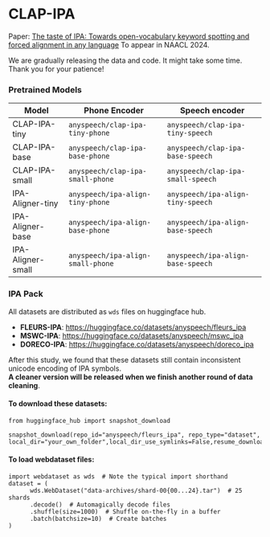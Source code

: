 # CLAP-IPA
Paper: [The taste of IPA: Towards open-vocabulary keyword spotting and forced alignment in any language](https://arxiv.org/abs/2311.08323) To appear in NAACL 2024.   
   
We are gradually releasing the data and code. It might take some time. Thank you for your patience!

### Pretrained Models

| Model | Phone Encoder | Speech encoder |
|---|---|---|
| CLAP-IPA-tiny | `anyspeech/clap-ipa-tiny-phone` | `anyspeech/clap-ipa-tiny-speech` |
| CLAP-IPA-base | `anyspeech/clap-ipa-base-phone` | `anyspeech/clap-ipa-base-speech` |
| CLAP-IPA-small | `anyspeech/clap-ipa-small-phone` | `anyspeech/clap-ipa-small-speech` |
| IPA-Aligner-tiny | `anyspeech/ipa-align-tiny-phone` | `anyspeech/ipa-align-tiny-speech` |
| IPA-Aligner-base | `anyspeech/ipa-align-base-phone` | `anyspeech/ipa-align-base-speech` |
| IPA-Aligner-small | `anyspeech/ipa-align-small-phone` | `anyspeech/ipa-align-base-speech` |


### IPA Pack
All datasets are distributed as `wds` files on huggingface hub.   
 - **FLEURS-IPA**: https://huggingface.co/datasets/anyspeech/fleurs_ipa
 - **MSWC-IPA**: https://huggingface.co/datasets/anyspeech/mswc_ipa
 - **DORECO-IPA**: https://huggingface.co/datasets/anyspeech/doreco_ipa

After this study, we found that these datasets still contain inconsistent unicode encoding of IPA symbols.  
**A cleaner version will be released when we finish another round of data cleaning**.

#### To download these datasets:
```
from huggingface_hub import snapshot_download

snapshot_download(repo_id="anyspeech/fleurs_ipa", repo_type="dataset", local_dir="your_own_folder",local_dir_use_symlinks=False,resume_download=False,max_workers=4)

```

#### To load webdataset files:
```
import webdataset as wds  # Note the typical import shorthand
dataset = (
      wds.WebDataset("data-archives/shard-00{00...24}.tar")  # 25 shards
      .decode()  # Automagically decode files
      .shuffle(size=1000)  # Shuffle on-the-fly in a buffer
      .batch(batchsize=10)  # Create batches
)
```

